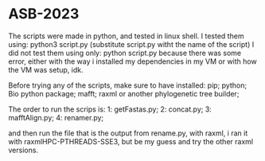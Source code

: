 # ASB-2023
The scripts were made in python, and tested in linux shell.
I tested them using: python3 script.py (substitute script.py witht the name of the script)
I did not test them using only: python script.py because there was some error, either with the way i installed my dependencies in my VM or with how the VM was setup, idk.

Before trying any of the scripts, make sure to have installed:
pip;
python;
Bio python package;
mafft;
raxml or another phylogenetic tree builder;

The order to run the scrips is:
1: getFastas.py;
2: concat.py;
3: mafftAlign.py;
4: renamer.py;

and then run the file that is the output from rename.py, with raxml, i ran it with raxmlHPC-PTHREADS-SSE3, but be my guess and try the other raxml versions.
